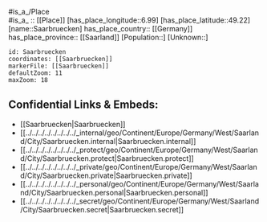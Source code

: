 ﻿---
location: [49.22,6.99] 
mapzoom: [7,12] 
mapmarker: city 
type: City
tags:
- geo/City


SpocWebEntityId: 33855
isDeleted: false
confidential: public

---
#is_a_/Place  
#is_a_ :: [[Place]] 
[has_place_longitude::6.99] 
[has_place_latitude::49.22] 
[name::Saarbruecken] 
has_place_country:: [[Germany]]  
has_place_province:: [[Saarland]] 
[Population::] 
[Unknown::] 


```leaflet
id: Saarbruecken
coordinates: [[Saarbruecken]] 
markerFile: [[Saarbruecken]] 
defaultZoom: 11 
maxZoom: 18
```


## Confidential Links & Embeds: 
- [[Saarbruecken|Saarbruecken]]  
- [[../../../../../../../../_internal/geo/Continent/Europe/Germany/West/Saarland/City/Saarbruecken.internal|Saarbruecken.internal]] 
- [[../../../../../../../../_protect/geo/Continent/Europe/Germany/West/Saarland/City/Saarbruecken.protect|Saarbruecken.protect]] 
- [[../../../../../../../../_private/geo/Continent/Europe/Germany/West/Saarland/City/Saarbruecken.private|Saarbruecken.private]] 
- [[../../../../../../../../_personal/geo/Continent/Europe/Germany/West/Saarland/City/Saarbruecken.personal|Saarbruecken.personal]] 
- [[../../../../../../../../_secret/geo/Continent/Europe/Germany/West/Saarland/City/Saarbruecken.secret|Saarbruecken.secret]] 
